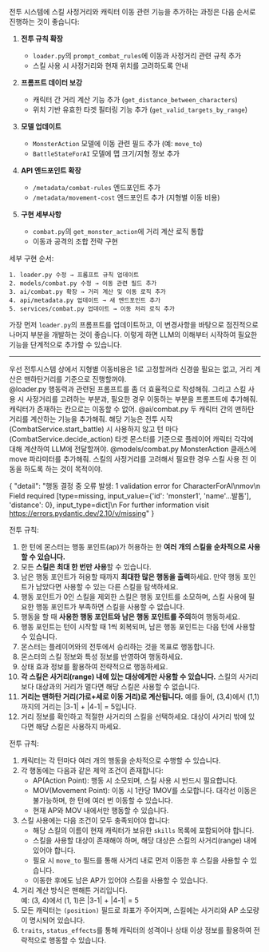 
전투 시스템에 스킬 사정거리와 캐릭터 이동 관련 기능을 추가하는 과정은 다음 순서로 진행하는 것이 좋습니다:

1. **전투 규칙 확장**
   - `loader.py`의 `prompt_combat_rules`에 이동과 사정거리 관련 규칙 추가
   - 스킬 사용 시 사정거리와 현재 위치를 고려하도록 안내

2. **프롬프트 데이터 보강**
   - 캐릭터 간 거리 계산 기능 추가 (`get_distance_between_characters`)
   - 위치 기반 유효한 타겟 필터링 기능 추가 (`get_valid_targets_by_range`)

3. **모델 업데이트**
   - `MonsterAction` 모델에 이동 관련 필드 추가 (예: `move_to`)
   - `BattleStateForAI` 모델에 맵 크기/지형 정보 추가

4. **API 엔드포인트 확장**
   - `/metadata/combat-rules` 엔드포인트 추가
   - `/metadata/movement-cost` 엔드포인트 추가 (지형별 이동 비용)

5. **구현 세부사항**
   - `combat.py`의 `get_monster_action`에 거리 계산 로직 통합
   - 이동과 공격의 조합 전략 구현 

세부 구현 순서:

```
1. loader.py 수정 → 프롬프트 규칙 업데이트
2. models/combat.py 수정 → 이동 관련 필드 추가
3. ai/combat.py 확장 → 거리 계산 및 이동 로직 추가
4. api/metadata.py 업데이트 → 새 엔드포인트 추가
5. services/combat.py 업데이트 → 이동 처리 로직 추가
```

가장 먼저 `loader.py`의 프롬프트를 업데이트하고, 이 변경사항을 바탕으로 점진적으로 나머지 부분을 개발하는 것이 좋습니다. 이렇게 하면 LLM의 이해부터 시작하여 필요한 기능을 단계적으로 추가할 수 있습니다.



---
우선 전투시스템 상에서 지형별 이동비용은 1로 고정할꺼라 신경쓸 필요는 없고, 거리 계산은 맨하탄거리를 기준으로 진행할꺼야.  
@loader.py 행동력과 관련된 프롬프트를 좀 더 효율적으로 작성해줘. 그리고 스킬 사용 시 사정거리를 고려하는 부분과, 필요한 경우 이동하는 부분을 프롬프트에 추가해줘. 캐릭터가 존재하는 칸으로는 이동할 수 없어. 
@ai/combat.py 두 캐릭터 간의 맨하탄 거리를 계산하는 기능을 추가해줘. 해당 기능은 전투 시작(CombatService.start_battle) 시 사용하지 않고 턴 마다(CombatService.decide_action) 타겟 몬스터를 기준으로 플레이어 캐릭터 각각에 대해 계산하여 LLM에 전달할꺼야.
@models/combat.py MonsterAction 클래스에 move 파라미터를 추가해줘. 스킬의 사정거리를 고려해서 필요한 경우 스킬 사용 전 이동을 하도록 하는 것이 목적이야.


{ "detail": "행동 결정 중 오류 발생: 1 validation error for CharacterForAI\nmov\n Field required [type=missing, input_value={'id': 'monster1', 'name'...발톱'], 'distance': 0}, input_type=dict]\n For further information visit https://errors.pydantic.dev/2.10/v/missing" }


전투 규칙:

1. 한 턴에 몬스터는 행동 포인트(ap)가 허용하는 한 **여러 개의 스킬을 순차적으로 사용할 수 있습니다.**
2. 모든 **스킬은 최대 한 번만 사용**할 수 있습니다.
3. 남은 행동 포인트가 허용할 때까지 **최대한 많은 행동을 출력**하세요. 만약 행동 포인트가 남았다면 사용할 수 있는 다른 스킬을 탐색하세요.
4. 행동 포인트가 0인 스킬을 제외한 스킬은 행동 포인트를 소모하며, 스킬 사용에 필요한 행동 포인트가 부족하면 스킬을 사용할 수 없습니다.
5. 행동을 할 때 **사용한 행동 포인트와 남은 행동 포인트를 주의**하여 행동하세요.
6. 행동 포인트는 턴이 시작할 때 1씩 회복되며, 남은 행동 포인트는 다음 턴에 사용할 수 있습니다.
7. 몬스터는 플레이어와의 전투에서 승리하는 것을 목표로 행동합니다.
8. 몬스터의 스킬 정보와 특성 정보를 반영하여 행동하세요.
9. 상태 효과 정보를 활용하여 전략적으로 행동하세요.
10. **각 스킬은 사거리(range) 내에 있는 대상에게만 사용할 수 있습니다.** 스킬의 사거리보다 대상과의 거리가 멀다면 해당 스킬은 사용할 수 없습니다.
11. **거리는 맨하탄 거리(가로+세로 이동 거리)로 계산됩니다.** 예를 들어, (3,4)에서 (1,1)까지의 거리는 |3-1| + |4-1| = 5입니다.
12. 거리 정보를 확인하고 적절한 사거리의 스킬을 선택하세요. 대상이 사거리 밖에 있다면 해당 스킬은 사용하지 마세요.

전투 규칙:
1. 캐릭터는 각 턴마다 여러 개의 행동을 순차적으로 수행할 수 있습니다.
2. 각 행동에는 다음과 같은 제약 조건이 존재합니다:
    - AP(Action Point): 행동 시 소모되며, 스킬 사용 시 반드시 필요합니다.
    - MOV(Movement Point): 이동 시 1칸당 1MOV를 소모합니다. 대각선 이동은 불가능하며, 한 턴에 여러 번 이동할 수 있습니다.
    - 현재 AP와 MOV 내에서만 행동할 수 있습니다.
3. 스킬 사용에는 다음 조건이 모두 충족되어야 합니다:
    - 해당 스킬의 이름이 현재 캐릭터가 보유한 `skills` 목록에 포함되어야 합니다.
    - 스킬을 사용할 대상이 존재해야 하며, 해당 대상은 스킬의 사거리(range) 내에 있어야 합니다.
    - 필요 시 `move_to` 필드를 통해 사거리 내로 먼저 이동한 후 스킬을 사용할 수 있습니다.
    - 이동한 후에도 남은 AP가 있어야 스킬을 사용할 수 있습니다.
4. 거리 계산 방식은 맨해튼 거리입니다.  
   예: (3, 4)에서 (1, 1)은 |3-1| + |4-1| = 5
5. 모든 캐릭터는 `(position)` 필드로 좌표가 주어지며, 스킬에는 사거리와 AP 소모량이 명시되어 있습니다.
6. `traits`, `status_effects`를 통해 캐릭터의 성격이나 상태 이상 정보를 활용하여 전략적으로 행동할 수 있습니다.